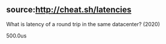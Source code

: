 source:http://cheat.sh/latencies
---
What is latency of a round trip in the same datacenter? (2020)
<!--question-->
500.0us

